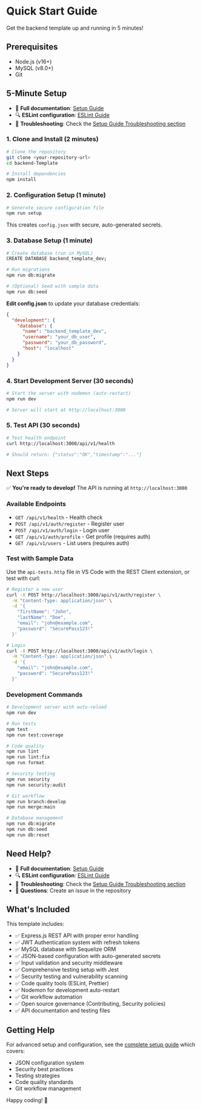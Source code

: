 # Quick Start Guide

Get the backend template up and running in 5 minutes!

## Prerequisites

- Node.js (v16+)
- MySQL (v8.0+)
- Git

## 5-Minute Setup

- 📖 **Full documentation**: [Setup Guide](./setup-guide.md)
- 🔍 **ESLint configuration**: [ESLint Guide](./eslint-guide.md)
- 🐛 **Troubleshooting**: Check the [Setup Guide Troubleshooting section](./setup-guide.md#troubleshooting)

### 1. Clone and Install (2 minutes)

```bash
# Clone the repository
git clone <your-repository-url>
cd backend-Template

# Install dependencies
npm install
```

### 2. Configuration Setup (1 minute)

```bash
# Generate secure configuration file
npm run setup
```

This creates `config.json` with secure, auto-generated secrets.

### 3. Database Setup (1 minute)

```bash
# Create database (run in MySQL)
CREATE DATABASE backend_template_dev;

# Run migrations
npm run db:migrate

# (Optional) Seed with sample data
npm run db:seed
```

**Edit config.json** to update your database credentials:

```json
{
  "development": {
    "database": {
      "name": "backend_template_dev",
      "username": "your_db_user",
      "password": "your_db_password",
      "host": "localhost"
    }
  }
}
```

### 4. Start Development Server (30 seconds)

```bash
# Start the server with nodemon (auto-restart)
npm run dev

# Server will start at http://localhost:3000
```

### 5. Test API (30 seconds)

```bash
# Test health endpoint
curl http://localhost:3000/api/v1/health

# Should return: {"status":"OK","timestamp":"..."}
```

## Next Steps

✅ **You're ready to develop!** The API is running at `http://localhost:3000`

### Available Endpoints

- `GET /api/v1/health` - Health check
- `POST /api/v1/auth/register` - Register user
- `POST /api/v1/auth/login` - Login user
- `GET /api/v1/auth/profile` - Get profile (requires auth)
- `GET /api/v1/users` - List users (requires auth)

### Test with Sample Data

Use the `api-tests.http` file in VS Code with the REST Client extension, or test with curl:

```bash
# Register a new user
curl -X POST http://localhost:3000/api/v1/auth/register \
  -H "Content-Type: application/json" \
  -d '{
    "firstName": "John",
    "lastName": "Doe",
    "email": "john@example.com",
    "password": "SecurePass123!"
  }'

# Login
curl -X POST http://localhost:3000/api/v1/auth/login \
  -H "Content-Type: application/json" \
  -d '{
    "email": "john@example.com",
    "password": "SecurePass123!"
  }'
```

### Development Commands

```bash
# Development server with auto-reload
npm run dev

# Run tests
npm test
npm run test:coverage

# Code quality
npm run lint
npm run lint:fix
npm run format

# Security testing
npm run security
npm run security:audit

# Git workflow
npm run branch:develop
npm run merge:main

# Database management
npm run db:migrate
npm run db:seed
npm run db:reset
```

## Need Help?

- 📖 **Full documentation**: [Setup Guide](./setup-guide.md)
- 🔍 **ESLint configuration**: [ESLint Guide](./eslint-guide.md)
- 🐛 **Troubleshooting**: Check the [Setup Guide Troubleshooting section](./setup-guide.md#troubleshooting)
- 💬 **Questions**: Create an issue in the repository

## What's Included

This template includes:

- ✅ Express.js REST API with proper error handling
- ✅ JWT Authentication system with refresh tokens
- ✅ MySQL database with Sequelize ORM
- ✅ JSON-based configuration with auto-generated secrets
- ✅ Input validation and security middleware
- ✅ Comprehensive testing setup with Jest
- ✅ Security testing and vulnerability scanning
- ✅ Code quality tools (ESLint, Prettier)
- ✅ Nodemon for development auto-restart
- ✅ Git workflow automation
- ✅ Open source governance (Contributing, Security policies)
- ✅ API documentation and testing files

## Getting Help

For advanced setup and configuration, see the [complete setup guide](./setup-guide.md) which covers:

- JSON configuration system
- Security best practices
- Testing strategies
- Code quality standards
- Git workflow management

Happy coding! 🚀
